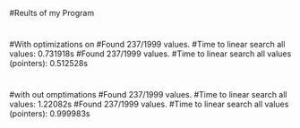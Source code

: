 #Reults of my Program
#
#With optimizations on
#Found 237/1999 values.
#Time to linear search all values: 0.731918s
#Found 237/1999 values.
#Time to linear search all values (pointers): 0.512528s
#
#with out omptimations
#Found 237/1999 values.
#Time to linear search all values: 1.22082s
#Found 237/1999 values.
#Time to linear search all values (pointers): 0.999983s
